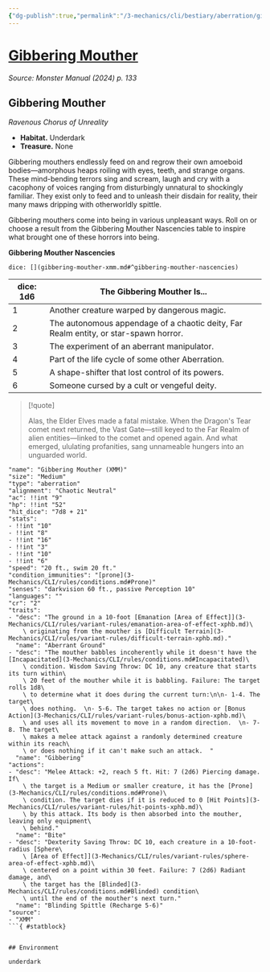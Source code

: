 ```yaml
---
{"dg-publish":true,"permalink":"/3-mechanics/cli/bestiary/aberration/gibbering-mouther-xmm/","tags":["ttrpg-cli/compendium/src/5e/xmm","ttrpg-cli/monster/cr/2","ttrpg-cli/monster/environment/underdark","ttrpg-cli/monster/size/medium","ttrpg-cli/monster/type/aberration"],"created":"2025-02-22T12:02:28.175-05:00","updated":"2025-02-26T17:46:11.093-05:00"}
---
```


# [Gibbering Mouther](3-Mechanics/CLI/bestiary/aberration/gibbering-mouther-xmm.md)
*Source: Monster Manual (2024) p. 133*  

## Gibbering Mouther

*Ravenous Chorus of Unreality*

- **Habitat.** Underdark  
- **Treasure.** None  

Gibbering mouthers endlessly feed on and regrow their own amoeboid bodies—amorphous heaps roiling with eyes, teeth, and strange organs. These mind-bending terrors sing and scream, laugh and cry with a cacophony of voices ranging from disturbingly unnatural to shockingly familiar. They exist only to feed and to unleash their disdain for reality, their many maws dripping with otherworldly spittle.

Gibbering mouthers come into being in various unpleasant ways. Roll on or choose a result from the Gibbering Mouther Nascencies table to inspire what brought one of these horrors into being.

**Gibbering Mouther Nascencies**

`dice: [](gibbering-mouther-xmm.md#^gibbering-mouther-nascencies)`

| dice: 1d6 | The Gibbering Mouther Is... |
|-----------|-----------------------------|
| 1 | Another creature warped by dangerous magic. |
| 2 | The autonomous appendage of a chaotic deity, Far Realm entity, or star-spawn horror. |
| 3 | The experiment of an aberrant manipulator. |
| 4 | Part of the life cycle of some other Aberration. |
| 5 | A shape-shifter that lost control of its powers. |
| 6 | Someone cursed by a cult or vengeful deity. |{ #gibbering-mouther-nascencies}


> [!quote]  
> 
> Alas, the Elder Elves made a fatal mistake. When the Dragon's Tear comet next returned, the Vast Gate—still keyed to the Far Realm of alien entities—linked to the comet and opened again. And what emerged, ululating profanities, sang unnameable hungers into an unguarded world.


```statblock
"name": "Gibbering Mouther (XMM)"
"size": "Medium"
"type": "aberration"
"alignment": "Chaotic Neutral"
"ac": !!int "9"
"hp": !!int "52"
"hit_dice": "7d8 + 21"
"stats":
- !!int "10"
- !!int "8"
- !!int "16"
- !!int "3"
- !!int "10"
- !!int "6"
"speed": "20 ft., swim 20 ft."
"condition_immunities": "[prone](3-Mechanics/CLI/rules/conditions.md#Prone)"
"senses": "darkvision 60 ft., passive Perception 10"
"languages": ""
"cr": "2"
"traits":
- "desc": "The ground in a 10-foot [Emanation [Area of Effect]](3-Mechanics/CLI/rules/variant-rules/emanation-area-of-effect-xphb.md)\
    \ originating from the mouther is [Difficult Terrain](3-Mechanics/CLI/rules/variant-rules/difficult-terrain-xphb.md)."
  "name": "Aberrant Ground"
- "desc": "The mouther babbles incoherently while it doesn't have the [Incapacitated](3-Mechanics/CLI/rules/conditions.md#Incapacitated)\
    \ condition. Wisdom Saving Throw: DC 10, any creature that starts its turn within\
    \ 20 feet of the mouther while it is babbling. Failure: The target rolls 1d8\
    \ to determine what it does during the current turn:\n\n- 1-4. The target\
    \ does nothing.  \n- 5-6. The target takes no action or [Bonus Action](3-Mechanics/CLI/rules/variant-rules/bonus-action-xphb.md)\
    \ and uses all its movement to move in a random direction.  \n- 7-8. The target\
    \ makes a melee attack against a randomly determined creature within its reach\
    \ or does nothing if it can't make such an attack.  "
  "name": "Gibbering"
"actions":
- "desc": "Melee Attack: +2, reach 5 ft. Hit: 7 (2d6) Piercing damage. If\
    \ the target is a Medium or smaller creature, it has the [Prone](3-Mechanics/CLI/rules/conditions.md#Prone)\
    \ condition. The target dies if it is reduced to 0 [Hit Points](3-Mechanics/CLI/rules/variant-rules/hit-points-xphb.md)\
    \ by this attack. Its body is then absorbed into the mouther, leaving only equipment\
    \ behind."
  "name": "Bite"
- "desc": "Dexterity Saving Throw: DC 10, each creature in a 10-foot-radius [Sphere\
    \ [Area of Effect]](3-Mechanics/CLI/rules/variant-rules/sphere-area-of-effect-xphb.md)\
    \ centered on a point within 30 feet. Failure: 7 (2d6) Radiant damage, and\
    \ the target has the [Blinded](3-Mechanics/CLI/rules/conditions.md#Blinded) condition\
    \ until the end of the mouther's next turn."
  "name": "Blinding Spittle (Recharge 5-6)"
"source":
- "XMM"
```{ #statblock}


## Environment

underdark